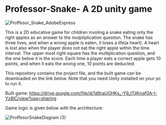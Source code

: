 # Professor-Snake- A 2D unity game

![Proffesor_Snake_AdobeExpress](https://user-images.githubusercontent.com/84543584/193881111-a2f04661-6a0f-4d59-802e-d7431013e729.gif)

This is a 2D educative game for children involing a snake eating only the right apples as an answer to the mulptiplication question. The snake has three lives, and when a wrong apple is eaten, it loses a life(a heart). A heart is lost also when the player does not eat the right apple within the time interval. The upper most right square has the multiplication question, and the one below it is the score. Each time a player eats a correct apple gets 10 points, and when it eats the wrong one, 10 points are deducted. 

This repository contains the project file, and the built game can be downloaded on the link below. Note that you need Unity installed on your pc to run it. 

Built game: https://drive.google.com/file/d/1d9raUGHKs_-Y9_tTilKnqf0A-I-Yz8lC/view?usp=sharing

Game logic is given below with the architecture: 



![ProffesorSnakeDiagram (3)](https://user-images.githubusercontent.com/84543584/193932559-84bcee73-916d-4fca-8dd1-9f217d6b73f5.jpg)
